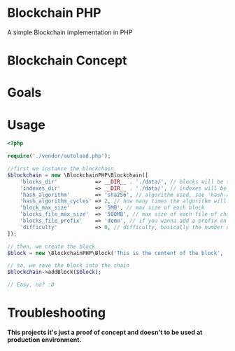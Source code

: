 # Blockchain PHP

A simple Blockchain implementation in PHP

Blockchain Concept
==================

Goals
=====

Usage
=====

```php
<?php

require('./vendor/autoload.php');

//first we instance the blockchain
$blockchain = new \BlockchainPHP\Blockchain([
    'blocks_dir'            => __DIR__ . './data/', // blocks will be saved here
    'indexes_dir'           => __DIR__ . './data/', // indexes will be saved here too
    'hash_algorithm'        => 'sha256', // algorithm used, see 'hash-algos' function
    'hash_algorithm_cycles' => 2, // how many times the algorithm will be run over the data
    'block_max_size'        => '5MB', // max size of each block
    'blocks_file_max_size'  => '500MB', // max size of each file of chain
    'blocks_file_prefix'    => 'demo', // if you wanna add a prefix on files names
    'difficulty'            => 0, // difficulty, basically the number of zeros at beginning of block's hash
]);

// then, we create the block
$block = new \BlockchainPHP\Block('This is the content of the block', 'hashofmerkleroot');

// so, we save the block into the chain
$blockchain->addBlock($block);

// Easy, no? :D

```

Troubleshooting
===============

**This projects it's just a proof of concept and doesn't to be used at production environment.**
